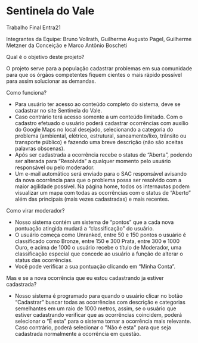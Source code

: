 # Sentinela do Vale
Trabalho Final Entra21

Integrantes da Equipe: Bruno Vollrath, Guilherme Augusto Pagel, Guilherme Metzner da Conceição e Marco Antônio Boscheti

Qual é o objetivo deste projeto?

O projeto serve para a população cadastrar problemas em sua comunidade para que os órgãos competentes fiquem cientes o mais rápido possível
para assim solucionar as demandas.

Como funciona?
- Para usuário ter acesso ao conteúdo completo do sistema, deve se cadastrar no site Sentinela do Vale. 
- Caso contrário terá acesso somente a um conteúdo limitado. Com o cadastro efetuado o usuário poderá cadastrar ocorrências com auxílio
do Google Maps no local desejado, selecionando a categoria do problema (ambiental, elétrico, estrutural, saneamento/lixo, trânsito ou 
transporte público) e fazendo uma breve descrição (não são aceitas palavras obscenas). 
- Após ser cadastrada a ocorrência recebe o status de “Aberta”, podendo ser alterada para “Resolvida” a qualquer momento pelo usuário 
responsável ou pelo moderador. 
- Um e-mail automático será enviado para o SAC responsável avisando da nova ocorrência para que o problema possa ser resolvido com a maior
agilidade possível. Na página home, todos os internautas podem visualizar um mapa com todas as ocorrências com o status de “Aberto” além
das principais (mais vezes cadastradas) e mais recentes.

Como virar moderador?
- Nosso sistema contém um sistema de “pontos” que a cada nova pontuação atingida mudará a “classificação” do usuário. 
- O usuário começa como Unranked, entre 50 e 150 pontos o usuário é classificado como Bronze, entre 150 e 300 Prata, entre 300 e 1000 
Ouro, e acima de 1000 o usuário recebe o título de Moderador, uma classificação especial que concede ao usuário a função de alterar o
status das ocorrências. 
- Você pode verificar a sua pontuação clicando em “Minha Conta”.

Mas e se a nova ocorrência que eu estou cadastrando ja estiver cadastrada?
- Nosso sistema é programado para quando o usuário clicar no botão “Cadastrar” buscar todas as ocorrências com descrição e categorias
semelhantes em um raio de 1000 metros, assim, se o usuário que estiver cadastrando verificar que as ocorrências coincidem, poderá 
selecionar o “É esta” para o sistema tornar a ocorrência mais relevante. Caso contrário, poderá selecionar o "Não é esta" para que seja
cadastrada normalmente a ocorrência em questão.
